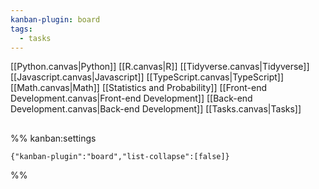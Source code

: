 ```yaml
---
kanban-plugin: board
tags:
  - tasks
---
```


[[Python.canvas|Python]]
[[R.canvas|R]]
[[Tidyverse.canvas|Tidyverse]]
[[Javascript.canvas|Javascript]]
[[TypeScript.canvas|TypeScript]]
[[Math.canvas|Math]]
[[Statistics and Probability]]
[[Front-end Development.canvas|Front-end Development]]
[[Back-end Development.canvas|Back-end Development]]
[[Tasks.canvas|Tasks]]
## 





%% kanban:settings
```
{"kanban-plugin":"board","list-collapse":[false]}
```
%%